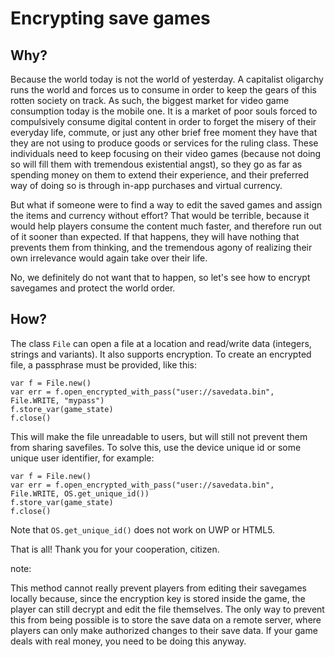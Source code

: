 
# Encrypting save games

## Why?

Because the world today is not the world of yesterday. A capitalist
oligarchy runs the world and forces us to consume in order to keep the
gears of this rotten society on track. As such, the biggest market for
video game consumption today is the mobile one. It is a market of poor
souls forced to compulsively consume digital content in order to forget
the misery of their everyday life, commute, or just any other brief
free moment they have that they are not using to produce goods or
services for the ruling class. These individuals need to keep focusing
on their video games (because not doing so will fill them with
tremendous existential angst), so they go as far as spending money on
them to extend their experience, and their preferred way of doing so is
through in-app purchases and virtual currency.

But what if someone were to find a way to edit the saved games and
assign the items and currency without effort? That would be terrible,
because it would help players consume the content much faster, and therefore
run out of it sooner than expected. If that happens, they will have
nothing that prevents them from thinking, and the tremendous agony of realizing
their own irrelevance would again take over their life.

No, we definitely do not want that to happen, so let's see how to
encrypt savegames and protect the world order.

## How?

The class `File` can open a file at a
location and read/write data (integers, strings and variants).
It also supports encryption.
To create an encrypted file, a passphrase must be provided, like this:

```
var f = File.new()
var err = f.open_encrypted_with_pass("user://savedata.bin", File.WRITE, "mypass")
f.store_var(game_state)
f.close()
```

This will make the file unreadable to users, but will still not prevent
them from sharing savefiles. To solve this, use the device unique id or
some unique user identifier, for example:

```
var f = File.new()
var err = f.open_encrypted_with_pass("user://savedata.bin", File.WRITE, OS.get_unique_id())
f.store_var(game_state)
f.close()
```


Note that `OS.get_unique_id()` does not work on UWP or HTML5.

That is all! Thank you for your cooperation, citizen.

note:

This method cannot really prevent players from editing their savegames
locally because, since the encryption key is stored inside the game, the player
can still decrypt and edit the file themselves. The only way to prevent this
from being possible is to store the save data on a remote server, where players
can only make authorized changes to their save data. If your game deals with
real money, you need to be doing this anyway.


